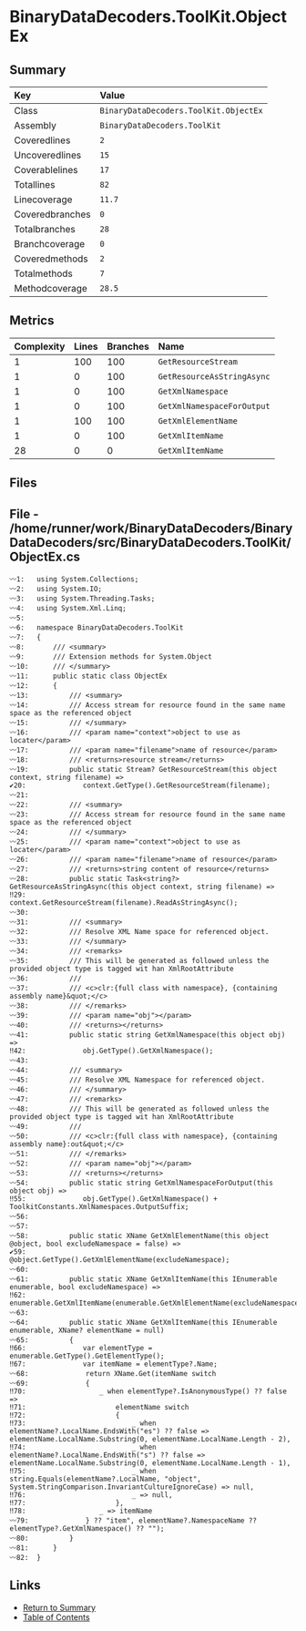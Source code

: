 ﻿# BinaryDataDecoders.ToolKit.ObjectEx

## Summary

| Key             | Value                                 |
| :-------------- | :------------------------------------ |
| Class           | `BinaryDataDecoders.ToolKit.ObjectEx` |
| Assembly        | `BinaryDataDecoders.ToolKit`          |
| Coveredlines    | `2`                                   |
| Uncoveredlines  | `15`                                  |
| Coverablelines  | `17`                                  |
| Totallines      | `82`                                  |
| Linecoverage    | `11.7`                                |
| Coveredbranches | `0`                                   |
| Totalbranches   | `28`                                  |
| Branchcoverage  | `0`                                   |
| Coveredmethods  | `2`                                   |
| Totalmethods    | `7`                                   |
| Methodcoverage  | `28.5`                                |

## Metrics

| Complexity | Lines | Branches | Name                       |
| :--------- | :---- | :------- | :------------------------- |
| 1          | 100   | 100      | `GetResourceStream`        |
| 1          | 0     | 100      | `GetResourceAsStringAsync` |
| 1          | 0     | 100      | `GetXmlNamespace`          |
| 1          | 0     | 100      | `GetXmlNamespaceForOutput` |
| 1          | 100   | 100      | `GetXmlElementName`        |
| 1          | 0     | 100      | `GetXmlItemName`           |
| 28         | 0     | 0        | `GetXmlItemName`           |

## Files

## File - /home/runner/work/BinaryDataDecoders/BinaryDataDecoders/src/BinaryDataDecoders.ToolKit/ObjectEx.cs

```CSharp
〰1:   using System.Collections;
〰2:   using System.IO;
〰3:   using System.Threading.Tasks;
〰4:   using System.Xml.Linq;
〰5:   
〰6:   namespace BinaryDataDecoders.ToolKit
〰7:   {
〰8:       /// <summary>
〰9:       /// Extension methods for System.Object
〰10:      /// </summary>
〰11:      public static class ObjectEx
〰12:      {
〰13:          /// <summary>
〰14:          /// Access stream for resource found in the same name space as the referenced object
〰15:          /// </summary>
〰16:          /// <param name="context">object to use as locater</param>
〰17:          /// <param name="filename">name of resource</param>
〰18:          /// <returns>resource stream</returns>
〰19:          public static Stream? GetResourceStream(this object context, string filename) =>
✔20:              context.GetType().GetResourceStream(filename);
〰21:  
〰22:          /// <summary>
〰23:          /// Access stream for resource found in the same name space as the referenced object
〰24:          /// </summary>
〰25:          /// <param name="context">object to use as locater</param>
〰26:          /// <param name="filename">name of resource</param>
〰27:          /// <returns>string content of resource</returns>
〰28:          public static Task<string?> GetResourceAsStringAsync(this object context, string filename) =>
‼29:              context.GetResourceStream(filename).ReadAsStringAsync();
〰30:  
〰31:          /// <summary>
〰32:          /// Resolve XML Name space for referenced object.
〰33:          /// </summary>
〰34:          /// <remarks>
〰35:          /// This will be generated as followed unless the provided object type is tagged wit han XmlRootAttribute
〰36:          ///
〰37:          /// <c>clr:{full class with namespace}, {containing assembly name}&quot;</c>
〰38:          /// </remarks>
〰39:          /// <param name="obj"></param>
〰40:          /// <returns></returns>
〰41:          public static string GetXmlNamespace(this object obj) =>
‼42:              obj.GetType().GetXmlNamespace();
〰43:  
〰44:          /// <summary>
〰45:          /// Resolve XML Namespace for referenced object.
〰46:          /// </summary>
〰47:          /// <remarks>
〰48:          /// This will be generated as followed unless the provided object type is tagged wit han XmlRootAttribute
〰49:          ///
〰50:          /// <c>clr:{full class with namespace}, {containing assembly name}:out&quot;</c>
〰51:          /// </remarks>
〰52:          /// <param name="obj"></param>
〰53:          /// <returns></returns>
〰54:          public static string GetXmlNamespaceForOutput(this object obj) =>
‼55:              obj.GetType().GetXmlNamespace() + ToolkitConstants.XmlNamespaces.OutputSuffix;
〰56:  
〰57:  
〰58:          public static XName GetXmlElementName(this object @object, bool excludeNamespace = false) =>
✔59:              @object.GetType().GetXmlElementName(excludeNamespace);
〰60:  
〰61:          public static XName GetXmlItemName(this IEnumerable enumerable, bool excludeNamespace) =>
‼62:              enumerable.GetXmlItemName(enumerable.GetXmlElementName(excludeNamespace));
〰63:  
〰64:          public static XName GetXmlItemName(this IEnumerable enumerable, XName? elementName = null)
〰65:          {
‼66:              var elementType = enumerable.GetType().GetElementType();
‼67:              var itemName = elementType?.Name;
〰68:              return XName.Get(itemName switch
〰69:              {
‼70:                  _ when elementType?.IsAnonymousType() ?? false =>
‼71:                      elementName switch
‼72:                      {
‼73:                          _ when elementName?.LocalName.EndsWith("es") ?? false => elementName.LocalName.Substring(0, elementName.LocalName.Length - 2),
‼74:                          _ when elementName?.LocalName.EndsWith("s") ?? false => elementName.LocalName.Substring(0, elementName.LocalName.Length - 1),
‼75:                          _ when string.Equals(elementName?.LocalName, "object", System.StringComparison.InvariantCultureIgnoreCase) => null,
‼76:                          _ => null,
‼77:                      },
‼78:                  _ => itemName
〰79:              } ?? "item", elementName?.NamespaceName ?? elementType?.GetXmlNamespace() ?? "");
〰80:          }
〰81:      }
〰82:  }
```

## Links

* [Return to Summary](Summary.md)
* [Table of Contents](../TOC.md)

